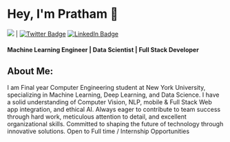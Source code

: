 # Hey, I'm Pratham 👋

![](https://komarev.com/ghpvc/?username=Pratham-mehta) | [![Twitter Badge](https://img.shields.io/badge/-@Pratham1174933-1ca0f1?style=flat-square&labelColor=1ca0f1&logo=twitter&logoColor=white&link=https://twitter.com/Pratham1174933)](https://twitter.com/Pratham1174933)
 [![LinkedIn Badge](https://img.shields.io/badge/-Pratham%20Mehta-blue?style=flat-square&logo=Linkedin&logoColor=white&link=https://in.linkedin.com/in/prathammehta1999)](https://in.linkedin.com/in/prathammehta1999)



<p align="center">
  <h4> Machine Learning Engineer | Data Scientist | Full Stack Developer </h4>
  
   </p>

## About Me:

I am Final year Computer Engineering student at New York University, specializing in Machine Learning, Deep Learning, and Data Science. I have a solid understanding of Computer Vision, NLP, mobile & Full Stack Web app integration, and ethical AI. Always eager to contribute to team success through hard work, meticulous attention to detail, and excellent organizational skills. Committed to shaping the future of technology through innovative solutions. Open to Full time / Internship Opportunities

<!--  -->


